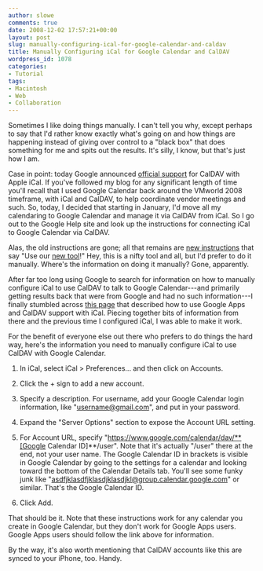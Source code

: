 ```yaml
---
author: slowe
comments: true
date: 2008-12-02 17:57:21+00:00
layout: post
slug: manually-configuring-ical-for-google-calendar-and-caldav
title: Manually Configuring iCal for Google Calendar and CalDAV
wordpress_id: 1078
categories:
- Tutorial
tags:
- Macintosh
- Web
- Collaboration
---
```


Sometimes I like doing things manually. I can't tell you why, except perhaps to say that I'd rather know exactly what's going on and how things are happening instead of giving over control to a "black box" that does something for me and spits out the results. It's silly, I know, but that's just how I am.

Case in point: today Google announced [official support](http://googlemac.blogspot.com/2008/12/google-calendar-now-supports-apple-ical.html) for CalDAV with Apple iCal. If you've followed my blog for any significant length of time you'll recall that I used Google Calendar back around the VMworld 2008 timeframe, with iCal and CalDAV, to help coordinate vendor meetings and such. So, today, I decided that starting in January, I'd move all my calendaring to Google Calendar and manage it via CalDAV from iCal. So I go out to the Google Help site and look up the instructions for connecting iCal to Google Calendar via CalDAV.

Alas, the old instructions are gone; all that remains are [new instructions](http://www.google.com/support/calendar/bin/answer.py?answer=99358#ical) that say "Use our [new tool](http://code.google.com/p/calaboration/downloads/list)!" Hey, this is a nifty tool and all, but I'd prefer to do it manually. Where's the information on doing it manually? Gone, apparently.

After far too long using Google to search for information on how to manually configure iCal to use CalDAV to talk to Google Calendar---and primarily getting results back that were from Google and had no such information---I finally stumbled across [this page](http://www.marc-seeger.de/2008/07/28/google-calendar-supports-caldav/) that described how to use Google Apps and CalDAV support with iCal. Piecing together bits of information from there and the previous time I configured iCal, I was able to make it work.

For the benefit of everyone else out there who prefers to do things the hard way, here's the information you need to manually configure iCal to use CalDAV with Google Calendar.

1. In iCal, select iCal > Preferences... and then click on Accounts.

2. Click the + sign to add a new account.

3. Specify a description. For username, add your Google Calendar login information, like "username@gmail.com", and put in your password.

4. Expand the "Server Options" section to expose the Account URL setting.

5. For Account URL, specify "https://www.google.com/calendar/dav/**[Google Calendar ID]**/user". Note that it's actually "/user" there at the end, not your user name. The Google Calendar ID in brackets is visible in Google Calendar by going to the settings for a calendar and looking toward the bottom of the Calendar Details tab. You'll see some funky junk like "asdfjklasdfjklasdjklasdjkl@group.calendar.google.com" or similar. That's the Google Calendar ID.

6. Click Add.

That should be it. Note that these instructions work for any calendar you create in Google Calendar, but they don't work for Google Apps users. Google Apps users should follow the link above for information.

By the way, it's also worth mentioning that CalDAV accounts like this are synced to your iPhone, too. Handy.
